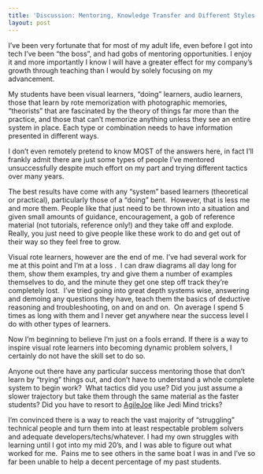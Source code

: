 ```yaml
---
title: 'Discussion: Mentoring, Knowledge Transfer and Different Styles Of Learning'
layout: post
---
```

I&rsquo;ve been very fortunate that for most of my adult life, even before I got into tech I&rsquo;ve been &ldquo;the boss&rdquo;, and had gobs of mentoring opportunities. I enjoy it and more importantly I know I will have a greater effect for my company&#8217;s growth through teaching than I would by solely focusing on my advancement.

My students have been visual learners, &ldquo;doing&rdquo; learners, audio learners, those that learn by rote memorization with photographic memories, &ldquo;theorists&rdquo; that are fascinated by the theory of things far more than the practice, and those that can&rsquo;t memorize anything unless they see an entire system in place. Each type or combination needs to have information presented in different ways.

I don&rsquo;t even remotely pretend to know MOST of the answers here, in fact I&rsquo;ll frankly admit there are just some types of people I&rsquo;ve mentored unsuccessfully despite much effort on my part and trying different tactics over many years. 

The best results have come with any &ldquo;system&rdquo; based learners (theoretical or practical), particularly those of a &ldquo;doing&rdquo; bent.&nbsp; However, that is less me and more them. People like that just need to be thrown into a situation and given small amounts of guidance, encouragement, a gob of reference material (not tutorials, reference only!) and they take off and explode. Really, you just need to give people like these work to do and get out of their way so they feel free to grow.

Visual rote learners, however are the end of me. I&rsquo;ve had several work for me at this point and I&rsquo;m at a loss .&nbsp; I can draw diagrams all day long for them, show them examples, try and give them a number of examples themselves to do, and the minute they get one step off track they&rsquo;re completely lost.&nbsp; I&rsquo;ve tried going into great depth systems wise, answering and demoing any questions they have, teach them the basics of deductive reasoning and troubleshooting, on and on and on.&nbsp; On average I spend 5 times as long with them and I never get anywhere near the success level I do with other types of learners.&nbsp; 

Now I&rsquo;m beginning to believe I&rsquo;m just on a fools errand. If there is a way to inspire visual rote learners into becoming dynamic problem solvers, I certainly do not have the skill set to do so.

Anyone out there have any particular success mentoring those that don&rsquo;t learn by &ldquo;trying&rdquo; things out, and don&rsquo;t have to understand a whole complete system to begin work?&nbsp; What tactics did you use? Did you just assume a slower trajectory but take them through the same material as the faster students? Did you have to resort to <a href="/blogs/joe_ocampo/default.aspx" target="_blank">AgileJoe</a> like Jedi Mind tricks?

I&rsquo;m convinced there is a way to reach the vast majority of &#8220;struggling&#8221; technical people and turn them into at least respectable problem solvers and adequate developers/techs/whatever. I had my own struggles with learning until I got into my mid 20&rsquo;s, and I was able to figure out what worked for me.&nbsp; Pains me to see others in the same boat I was in and I&rsquo;ve so far been unable to help a decent percentage of my past students.
